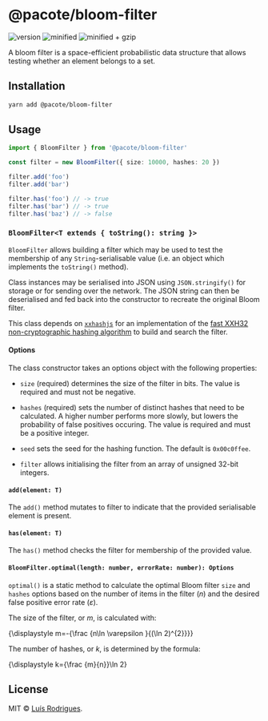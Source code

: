 # @pacote/bloom-filter

![version](https://badgen.net/npm/v/@pacote/bloom-filter)
![minified](https://badgen.net/bundlephobia/min/@pacote/bloom-filter)
![minified + gzip](https://badgen.net/bundlephobia/minzip/@pacote/bloom-filter)

A bloom filter is a space-efficient probabilistic data structure that allows
testing whether an element belongs to a set.

## Installation

```bash
yarn add @pacote/bloom-filter
```

## Usage

```typescript
import { BloomFilter } from '@pacote/bloom-filter'

const filter = new BloomFilter({ size: 10000, hashes: 20 })

filter.add('foo')
filter.add('bar')

filter.has('foo') // -> true
filter.has('bar') // -> true
filter.has('baz') // -> false
```

### `BloomFilter<T extends { toString(): string }>`

`BloomFilter` allows building a filter which may be used to test the membership
of any `String`-serialisable value (i.e. an object which implements the
`toString()` method).

Class instances may be serialised into JSON using `JSON.stringify()` for storage
or for sending over the network. The JSON string can then be deserialised and
fed back into the constructor to recreate the original Bloom filter.

This class depends on [`xxhashjs`](https://www.npmjs.com/package/xxhashjs) for
an implementation of the [fast XXH32 non-cryptographic hashing algorithm](https://cyan4973.github.io/xxHash/)
to build and search the filter.

#### Options

The class constructor takes an options object with the following properties:

- `size` (required) determines the size of the filter in bits. The value is
  required and must not be negative.

- `hashes` (required) sets the number of distinct hashes that need to be
  calculated. A higher number performs more slowly, but lowers the probability
  of false positives occuring. The value is required and must be a positive
  integer.

- `seed` sets the seed for the hashing function. The default is `0x00c0ffee`.

- `filter` allows initialising the filter from an array of unsigned 32-bit
  integers.

#### `add(element: T)`

The `add()` method mutates to filter to indicate that the provided serialisable
element is present.

#### `has(element: T)`

The `has()` method checks the filter for membership of the provided value.

#### `BloomFilter.optimal(length: number, errorRate: number): Options`

`optimal()` is a static method to calculate the optimal Bloom filter `size` and
`hashes` options based on the number of items in the filter (_n_) and the
desired false positive error rate (_&epsilon;_).

The size of the filter, or _m_, is calculated with:

{\displaystyle m=-{\frac {n\ln \varepsilon }{(\ln 2)^{2}}}}

The number of hashes, or _k_, is determined by the formula:

{\displaystyle k={\frac {m}{n}}\ln 2}

## License

MIT © [Luís Rodrigues](https://goblindegook.com).
